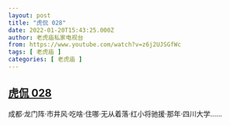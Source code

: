 ```yaml
---
layout: post
title: "虎侃 028"
date: 2022-01-20T15:43:25.000Z
author: 老虎庙私家电视台
from: https://www.youtube.com/watch?v=z6j2UJSGfWc
tags: [ 老虎庙 ]
categories: [ 老虎庙 ]
---
```

<!--1642693405000-->
[虎侃 028](https://www.youtube.com/watch?v=z6j2UJSGfWc)
------

<div>
成都·龙门阵·市井风·吃啥·住哪·无从着落·红小将驰援·那年·四川大学……
</div>
